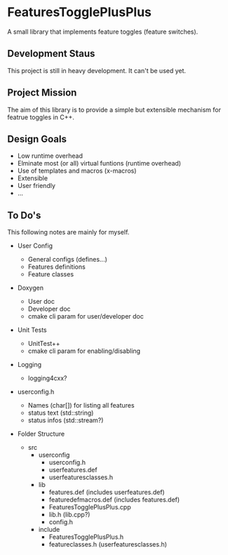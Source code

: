 FeaturesTogglePlusPlus
======================

A small library that implements feature toggles (feature switches).

Development Staus
-----------------
This project is still in heavy development. It can't be used yet.

Project Mission
---------------
The aim of this library is to provide a simple but extensible mechanism for featrue toggles in C++.

Design Goals
------------
- Low runtime overhead
- Elminate most (or all) virtual funtions (runtime overhead)
- Use of templates and macros (x-macros)
- Extensible
- User friendly
- ...


To Do's
-------
This following notes are mainly for myself.
- User Config
    + General configs (defines...)
    + Features definitions
    + Feature classes
- Doxygen
    + User doc
    + Developer doc
    + cmake cli param for user/developer doc
- Unit Tests
    + UnitTest++
    + cmake cli param for enabling/disabling

- Logging
    + logging4cxx?
- userconfig.h
    + Names (char[]) for listing all features
    + status text (std::string)
    + status infos (std::stream?)
- Folder Structure
    + src
        + userconfig
            + userconfig.h
            + userfeatures.def
            + userfeaturesclasses.h
        + lib
            + features.def (includes userfeatures.def)
            + featuredefmacros.def (includes features.def)
            + FeaturesTogglePlusPlus.cpp
            + lib.h (lib.cpp?)
            + config.h
        + include
            + FeaturesTogglePlusPlus.h
            + featureclasses.h (userfeaturesclasses.h)
